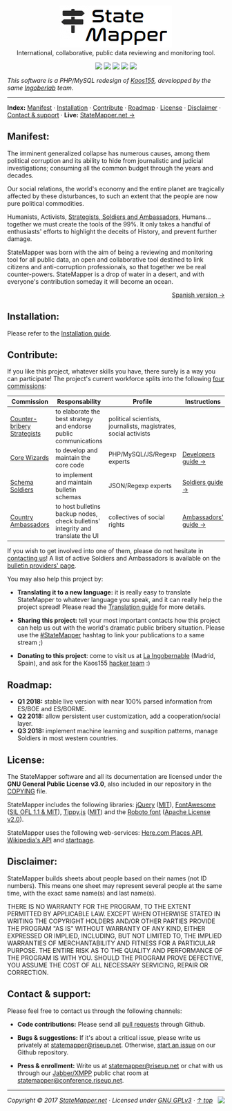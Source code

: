 <p align="center" id="top">
	<img src="src/assets/images/logo/logo-black-big.png" /><br>
	International, collaborative, public data reviewing and monitoring tool.
</p>
<p align="center" id="badges">
	<img src="https://img.shields.io/badge/manuals-on%20progress-red.svg?style=flat-square" />
	<a href="http://php.net/"><img src="https://img.shields.io/badge/language-PHP-5A4A97.svg?style=flat-square" /></a>
	<a href="https://www.debian.org/derivatives/"><img src="https://img.shields.io/badge/platform-Linux-lightgrey.svg?style=flat-square" /></a>
	<a href="https://github.com/StateMapper/StateMapper/blob/master/COPYING"><img src="https://img.shields.io/badge/license-GPLv3-green.svg?style=flat-square" /></a>
	<a href="https://github.com/StateMapper/StateMapper#contact--support"><img src="https://img.shields.io/badge/chat-XMPP-ff69b4.svg" /></a>
</p>

*This software is a PHP/MySQL redesign of [Kaos155](https://github.com/Ingobernable/kaos155/), developped by the same [Ingoberlab](https://hacklab.ingobernable.net/) team.*

-----

**Index:** [Manifest](#manifest) · [Installation](#installation) · [Contribute](#contribute) · [Roadmap](#roadmap) · [License](#license) · [Disclaimer](#disclaimer) · [Contact & support](#contact--support) · **Live:** <a href="https://statemapper.net">StateMapper.net &rarr;</a>


## Manifest:

The imminent generalized collapse has numerous causes, among them political corruption and its ability to hide from journalistic and judicial investigations; consuming all the common budget through the years and decades.

Our social relations, the world's economy and the entire planet are tragically affected by these disturbances, to such an extent that the people are now pure political commodities.

Humanists, Activists, [Strategists, Soldiers and Ambassadors](#contribute), Humans... together we must create the tools of the 99%. It only takes a handful of enthusiasts' efforts to highlight the deceits of History, and prevent further damage.

StateMapper was born with the aim of being a reviewing and monitoring tool for all public data, an open and collaborative tool destined to link citizens and anti-corruption professionals, so that together we be real counter-powers. StateMapper is a drop of water in a desert, and with everyone's contribution someday it will become an ocean.

<p align="right">
	<a href="https://github.com/StateMapper/StateMapper/blob/master/documentation/manuals/MANIFEST-ES.md#top">Spanish version &rarr;</a>
</p>


## Installation:

Please refer to the [Installation guide](documentation/manuals/INSTALL.md#top).


## Contribute:

If you like this project, whatever skills you have, there surely is a way you can participate! The project's current workforce splits into the following [four commissions](https://github.com/StateMapper/StateMapper/projects):

| Commission | Responsability | Profile | Instructions |
| ----- | ------ | ---- | ---- |
| [Counter-bribery Strategists](https://github.com/StateMapper/StateMapper/projects/1) | to elaborate the best strategy and endorse public communications | political scientists, journalists, magistrates, social activists | |
| [Core Wizards](https://github.com/StateMapper/StateMapper/projects/2) | to develop and maintain the core code | PHP/MySQL/JS/Regexp experts | [Developers guide &rarr;](documentation/manuals/DEVELOPERS.md#top) |
| [Schema Soldiers](https://github.com/StateMapper/StateMapper/projects/3) | to implement and maintain bulletin schemas | JSON/Regexp experts | [Soldiers guide &rarr;](documentation/manuals/SOLDIERS.md#top) |
| [Country Ambassadors](https://github.com/StateMapper/StateMapper/projects/4) | to host bulletins backup nodes, check bulletins' integrity and translate the UI | collectives of social rights | [Ambassadors' guide &rarr;](documentation/manuals/AMBASSADORS.md#top) |

If you wish to get involved into one of them, please do not hesitate in [contacting us](#contact--support)! A list of active Soldiers and Ambassadors is available on the [bulletin providers' page](https://statemapper.com/api).

You may also help this project by:

- **Translating it to a new language:** it is really easy to translate StateMapper to whatever language you speak, and it can really help the project spread! Please read the [Translation guide](documentation/manuals/TRANSLATE.md#top) for more details.

- **Sharing this project:** tell your most important contacts how this project can help us out with the world's dramatic public bribery situation. Please use the [#StateMapper](https://twitter.com/search?q=%23StateMapper) hashtag to link your publications to a same stream ;)

- **Donating to this project**: come to visit us at [La Ingobernable](https://ingobernable.net) (Madrid, Spain), and ask for the Kaos155 [hacker team](https://hacklab.ingobernable.net) :)


## Roadmap:

- **Q1 2018:** stable live version with near 100% parsed information from ES/BOE and ES/BORME.
- **Q2 2018:** allow persistent user customization, add a cooperation/social layer.
- **Q3 2018:** implement machine learning and suspition patterns, manage Soldiers in most western countries.

## License:

The StateMapper software and all its documentation are licensed under the **GNU General Public License v3.0**, also included in our repository in the [COPYING](COPYING) file.

StateMapper includes the following libraries: [jQuery](http://jquery.com/) ([MIT](https://tldrlegal.com/license/mit-license)), [FontAwesome](http://fontawesome.io/icons/) ([SIL OFL 1.1 & MIT](http://fontawesome.io/license/)), [Tippy.js](https://atomiks.github.io/tippyjs/) ([MIT](https://tldrlegal.com/license/mit-license)) and the [Roboto font](https://fonts.google.com/specimen/Roboto) ([Apache License v2.0](http://www.apache.org/licenses/LICENSE-2.0)).

StateMapper uses the following web-services: [Here.com Places API](https://developer.here.com/documentation/places/topics/quick-start.html), [Wikipedia's API](https://www.mediawiki.org/wiki/API:Main_page) and [startpage](https://www.startpage.com/).


## Disclaimer:

StateMapper builds sheets about people based on their names (not ID numbers). This means one sheet may represent several people at the same time, with the exact same name(s) and last name(s).

THERE IS NO WARRANTY FOR THE PROGRAM, TO THE EXTENT PERMITTED BY APPLICABLE LAW. EXCEPT WHEN OTHERWISE STATED IN WRITING THE COPYRIGHT HOLDERS AND/OR OTHER PARTIES PROVIDE THE PROGRAM "AS IS" WITHOUT WARRANTY OF ANY KIND, EITHER EXPRESSED OR IMPLIED, INCLUDING, BUT NOT LIMITED TO, THE IMPLIED WARRANTIES OF MERCHANTABILITY AND FITNESS FOR A PARTICULAR PURPOSE. THE ENTIRE RISK AS TO THE QUALITY AND PERFORMANCE OF THE PROGRAM IS WITH YOU. SHOULD THE PROGRAM PROVE DEFECTIVE, YOU ASSUME THE COST OF ALL NECESSARY SERVICING, REPAIR OR CORRECTION.


## Contact & support:

Please feel free to contact us through the following channels:

- **Code contributions:** Please send all [pull requests](https://github.com/StateMapper/StateMapper/pulls) through Github.

- **Bugs & suggestions:** If it's about a critical issue, please write us privately at [statemapper@riseup.net](mailto:statemapper@riseup.net). Otherwise, [start an issue](https://github.com/StateMapper/StateMapper/issues) on our Github repository.

- **Press & enrollment:** Write us at [statemapper@riseup.net](mailto:statemapper@riseup.net) or chat with us through our [Jabber/XMPP](https://jabber.at/p/clients/) public chat room at [statemapper@conference.riseup.net](statemapper@conference.riseup.net).


-----

*Copyright &copy; 2017 [StateMapper.net](https://statemapper.net) · Licensed under [GNU GPLv3](COPYING) · [&uarr; top](#top)* <img src="http://hits.dwyl.com/StateMapper/StateMapper.svg?style=flat-square" align="right" />

